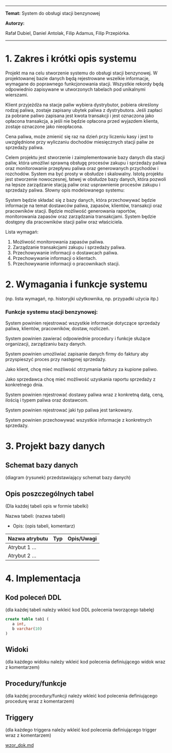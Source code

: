 <!-- <style>
 p,li {
    font-size: 12pt;
  }
</style>  -->

<!-- <style>
 pre {
    font-size: 8pt;
  }
</style>  -->


---


**Temat:**
System do obsługi stacji benzynowej

**Autorzy:** 

Rafał Dubiel, 
Daniel Antolak, 
Filip Adamus, 
Filip Przepiórka.

--- 

# 1.  Zakres i krótki opis systemu

Projekt ma na celu stworzenie systemu do obsługi stacji benzynowej. W projektowanej bazie danych będą rejestrowane wszelkie informacje, wymagane do poprawnego funkcjonowania stacji. Wszystkie rekordy będą odpowiednio zapisywane w utworzonych tabelach pod unikalnymi wierszami. 

Klient przyjeżdża na stacje paliw wybiera dystrybutor, pobiera określony rodzaj paliwa, zostaje
zapisany ubytek paliwa z dystrybutora. Jeśli zapłaci za pobrane paliwo zapisana jest kwota transakcji i
jest oznaczona jako opłacona transakcja, a jeśli nie będzie opłacona przed wyjazdem klienta, zostaje
oznaczone jako nieopłacona.

Cena paliwa, może zmienić się raz na dzień przy liczeniu kasy i jest to uwzględnione przy wyliczaniu
dochodów miesięcznych stacji paliw ze sprzedaży paliwa.

Celem projektu jest stworzenie i zaimplementowanie bazy danych dla stacji paliw, która umożliwi
sprawną obsługę procesów zakupu i sprzedaży paliwa oraz monitorowanie przepływu paliwa oraz
generowanych przychodów i rozchodów. System ma być prosty w obsłudze i skalowalny.
Istotą projektu jest stworzenie nowoczesnej, łatwej w obsłudze bazy danych, która pozwoli na lepsze
zarządzanie stacją paliw oraz usprawnienie procesów zakupu i sprzedaży paliwa.
Słowny opis modelowanego systemu:

System będzie składać się z bazy danych, która przechowywać będzie informacje na temat
dostawców paliwa, zapasów, klientów, transakcji oraz pracowników stacji. Będzie możliwość
generowania raportów, monitorowania zapasów oraz zarządzania transakcjami. System będzie
dostępny dla pracowników stacji paliw oraz właściciela.

Lista wymagań:
1. Możliwość monitorowania zapasów paliwa.
2. Zarządzanie transakcjami zakupu i sprzedaży paliwa.
3. Przechowywanie informacji o dostawcach paliwa.
4. Przechowywanie informacji o klientach.
5. Przechowywanie informacji o pracownikach stacji.


# 2.	Wymagania i funkcje systemu

(np. lista wymagań, np. historyjki użytkownika, np. przypadki użycia itp.) 

### Funkcje systemu stacji benzynowej:

System powinien rejestrować wszystkie informacje dotyczące sprzedaży paliwa, klientów, pracowników, dostaw, rozliczeń. 

System powinien zawierać odpowiednie procedury i funkcje służące organizacji, zarządzaniu bazy danych. 

System powinien umożliwiać zapisanie danych firmy do faktury aby przyspieszyć proces przy następnej sprzedaży.

Jako klient, chcę mieć możliwość otrzymania faktury za kupione paliwo.

Jako sprzedawca chcę mieć możliwość uzyskania raportu sprzedaży z konkretnego dnia.

System powinien rejestrować dostawy paliwa wraz z konkretną datą, ceną, ilością i typem paliwa oraz dostawcom.

System powinien rejestrować jaki typ paliwa jest tankowany.

System powinien przechowywać wszystkie informacje z konkretnych sprzedaży.



# 3.	Projekt bazy danych

## Schemat bazy danych

(diagram (rysunek) przedstawiający schemat bazy danych) 

## Opis poszczególnych tabel

(Dla każdej tabeli opis w formie tabelki)


Nazwa tabeli: (nazwa tabeli)
- Opis: (opis tabeli, komentarz)

| Nazwa atrybutu | Typ  | Opis/Uwagi |
|----------------|------|------------|
| Atrybut 1 …    |      |            |
| Atrybut 2 …    |      |            |


# 4.	Implementacja

## Kod poleceń DDL

(dla każdej tabeli należy wkleić kod DDL polecenia tworzącego tabelę)

```sql
create table tab1 (
   a int,
   b varchar(10)
)
```

## Widoki

(dla każdego widoku należy wkleić kod polecenia definiującego widok wraz z komentarzem)

## Procedury/funkcje

(dla każdej procedury/funkcji należy wkleić kod polecenia definiującego procedurę wraz z komentarzem)

## Triggery

(dla każdego triggera należy wkleić kod polecenia definiującego trigger wraz z komentarzem)



[wzor_dok.md](https://github.com/FilipAdamus03/Petrol-Station-Database/files/14943695/wzor_dok.md)
